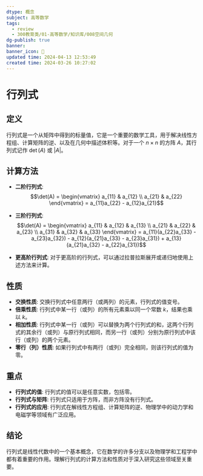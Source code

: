 ```yaml
---
dtype: 概念
subject: 高等数学
tags:
  - review
  - 300教育类/01-高等数学/知识库/008空间几何
dg-publish: true
banner: 
banner_icon: 🧠
updated time: 2024-04-13 12:53:49
created time: 2024-03-26 10:27:02
---
```


# 行列式

## 定义
行列式是一个从矩阵中得到的标量值，它是一个重要的数学工具，用于解决线性方程组、计算矩阵的逆、以及在几何中描述体积等。对于一个 $n \times n$ 的方阵 $A$，其行列式记作 $\det(A)$ 或 $|A|$。

## 计算方法
- **二阶行列式**:
  $$\det(A) = \begin{vmatrix}
  a_{11} & a_{12} \\
  a_{21} & a_{22}
  \end{vmatrix} = a_{11}a_{22} - a_{12}a_{21}$$

- **三阶行列式**:
  $$\det(A) = \begin{vmatrix}
  a_{11} & a_{12} & a_{13} \\
  a_{21} & a_{22} & a_{23} \\
  a_{31} & a_{32} & a_{33}
  \end{vmatrix} = a_{11}(a_{22}a_{33} - a_{23}a_{32}) - a_{12}(a_{21}a_{33} - a_{23}a_{31}) + a_{13}(a_{21}a_{32} - a_{22}a_{31})$$

- **更高阶行列式**:
  对于更高阶的行列式，可以通过拉普拉斯展开或递归地使用上述方法来计算。

## 性质
- **交换性质**: 交换行列式中任意两行（或两列）的元素，行列式的值变号。
- **倍乘性质**: 行列式中某一行（或列）的所有元素乘以同一个常数 $k$，结果也乘以 $k$。
- **相加性质**: 行列式中某一行（或列）可以替换为两个行列式的和，这两个行列式的其余行（或列）与原行列式相同，而另一行（或列）分别为原行列式中该行（或列）的两个元素。
- **零行（列）性质**: 如果行列式中有两行（或列）完全相同，则该行列式的值为零。

## 重点
- **行列式的值**: 行列式的值可以是任意实数，包括零。
- **行列式与矩阵**: 行列式只适用于方阵，而非方阵没有行列式。
- **行列式的应用**: 行列式在解线性方程组、计算矩阵的逆、物理学中的动力学和电磁学等领域有广泛应用。

## 结论
行列式是线性代数中的一个基本概念，它在数学的许多分支以及物理学和工程学中都有着重要的作用。理解行列式的计算方法和性质对于深入研究这些领域至关重要。

